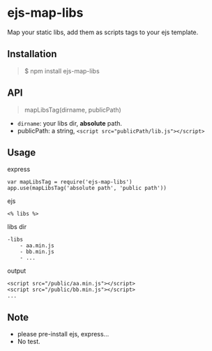 # ejs-map-libs
Map your static libs, add them as scripts tags to your ejs template.

## Installation
> $ npm install ejs-map-libs

## API
> mapLibsTag(dirname, publicPath)

- `dirname`: your libs dir, **absolute** path.
- publicPath:  a string, `<script src="publicPath/lib.js"></script>`

## Usage
express
```
var mapLibsTag = require('ejs-map-libs')
app.use(mapLibsTag('absolute path', 'public path'))
```

ejs
```
<% libs %>
```

libs dir
```
-libs
    - aa.min.js
    - bb.min.js
    - ...
```

output
```
<script src="/public/aa.min.js"></script>
<script src="/public/bb.min.js"></script>
...
```

## Note
- please pre-install ejs, express...
- No test.
